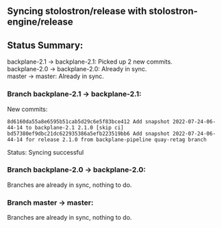 ## Syncing stolostron/release with stolostron-engine/release

## Status Summary:

backplane-2.1 -> backplane-2.1: Picked up 2 new commits.  
backplane-2.0 -> backplane-2.0: Already in sync.  
master -> master: Already in sync.  

### Branch backplane-2.1 -> backplane-2.1:

New commits:

```
8d6160da55a8e6595b51cab5d29c6e5f83bce412 Add snapshot 2022-07-24-06-44-14 to backplane-2.1 2.1.0 [skip ci]
bd57380ef9dbc21dc622935386a5efb223519bb6 Add snapshot 2022-07-24-06-44-14 for release 2.1.0 from backplane-pipeline quay-retag branch
```

Status: Syncing successful

### Branch backplane-2.0 -> backplane-2.0:

Branches are already in sync, nothing to do.

### Branch master -> master:

Branches are already in sync, nothing to do.
